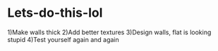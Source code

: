 # Lets-do-this-lol
1)Make walls thick 2)Add better textures 3)Design walls, flat is looking stupid 4)Test yourself again and again 
